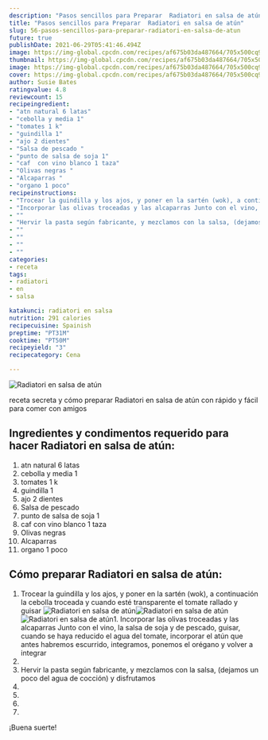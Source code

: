 ```yaml
---
description: "Pasos sencillos para Preparar  Radiatori en salsa de atún"
title: "Pasos sencillos para Preparar  Radiatori en salsa de atún"
slug: 56-pasos-sencillos-para-preparar-radiatori-en-salsa-de-atun
future: true
publishDate: 2021-06-29T05:41:46.494Z
image: https://img-global.cpcdn.com/recipes/af675b03da487664/705x500cq90/radiatori-en-salsa-de-atun-foto-principal.jpg
thumbnail: https://img-global.cpcdn.com/recipes/af675b03da487664/705x500cq90/radiatori-en-salsa-de-atun-foto-principal.jpg
image: https://img-global.cpcdn.com/recipes/af675b03da487664/705x500cq90/radiatori-en-salsa-de-atun-foto-principal.jpg
cover: https://img-global.cpcdn.com/recipes/af675b03da487664/705x500cq90/radiatori-en-salsa-de-atun-foto-principal.jpg
author: Susie Bates
ratingvalue: 4.8
reviewcount: 15
recipeingredient:
- "atn natural 6 latas"
- "cebolla y media 1"
- "tomates 1 k"
- "guindilla 1"
- "ajo 2 dientes"
- "Salsa de pescado "
- "punto de salsa de soja 1"
- "caf  con vino blanco 1 taza"
- "Olivas negras "
- "Alcaparras "
- "organo 1 poco"
recipeinstructions:
- "Trocear la guindilla y los ajos, y poner en la sartén (wok), a continuación la cebolla troceada y cuando esté transparente el tomate rallado y guisar"
- "Incorporar las olivas troceadas y las alcaparras Junto con el vino, la salsa de soja y de pescado, guisar, cuando se haya reducido el agua del tomate, incorporar el atún que antes habremos escurrido, integramos, ponemos el orégano y volver a integrar"
- ""
- "Hervir la pasta según fabricante, y mezclamos con la salsa, (dejamos un poco del agua de cocción) y disfrutamos"
- ""
- ""
- ""
- ""
categories:
- receta
tags:
- radiatori
- en
- salsa

katakunci: radiatori en salsa 
nutrition: 291 calories
recipecuisine: Spainish
preptime: "PT31M"
cooktime: "PT50M"
recipeyield: "3"
recipecategory: Cena

---
```



![Radiatori en salsa de atún](https://img-global.cpcdn.com/recipes/af675b03da487664/705x500cq90/radiatori-en-salsa-de-atun-foto-principal.jpg)

receta secreta y cómo preparar Radiatori en salsa de atún con rápido y fácil para comer con amigos

<!--inarticleads1-->

## Ingredientes y condimentos requerido para hacer Radiatori en salsa de atún:

1. atn natural 6 latas
1. cebolla y media 1
1. tomates 1 k
1. guindilla 1
1. ajo 2 dientes
1. Salsa de pescado 
1. punto de salsa de soja 1
1. caf  con vino blanco 1 taza
1. Olivas negras 
1. Alcaparras 
1. organo 1 poco



<!--inarticleads2-->

## Cómo preparar Radiatori en salsa de atún:

1. Trocear la guindilla y los ajos, y poner en la sartén (wok), a continuación la cebolla troceada y cuando esté transparente el tomate rallado y guisar
<img src="https://img-global.cpcdn.com/steps/dca3bc4b570d1635/160x128cq70/foto-del-paso-1-de-la-receta-radiatori-en-salsa-de-atun.jpg" alt="Radiatori en salsa de atún"><img src="https://img-global.cpcdn.com/steps/fd59203392654e7b/160x128cq70/foto-del-paso-1-de-la-receta-radiatori-en-salsa-de-atun.jpg" alt="Radiatori en salsa de atún"><img src="https://img-global.cpcdn.com/steps/ccf328d3ddece501/160x128cq70/foto-del-paso-1-de-la-receta-radiatori-en-salsa-de-atun.jpg" alt="Radiatori en salsa de atún">1. Incorporar las olivas troceadas y las alcaparras Junto con el vino, la salsa de soja y de pescado, guisar, cuando se haya reducido el agua del tomate, incorporar el atún que antes habremos escurrido, integramos, ponemos el orégano y volver a integrar
1. 
1. Hervir la pasta según fabricante, y mezclamos con la salsa, (dejamos un poco del agua de cocción) y disfrutamos
1. 
1. 
1. 
1. 



¡Buena suerte!

